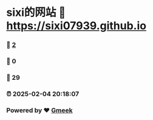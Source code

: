 # sixi的网站 :link: https://sixi07939.github.io 
### :page_facing_up: [2](https://sixi07939.github.io/tag.html) 
### :speech_balloon: 0 
### :hibiscus: 29 
### :alarm_clock: 2025-02-04 20:18:07 
### Powered by :heart: [Gmeek](https://github.com/Meekdai/Gmeek)
